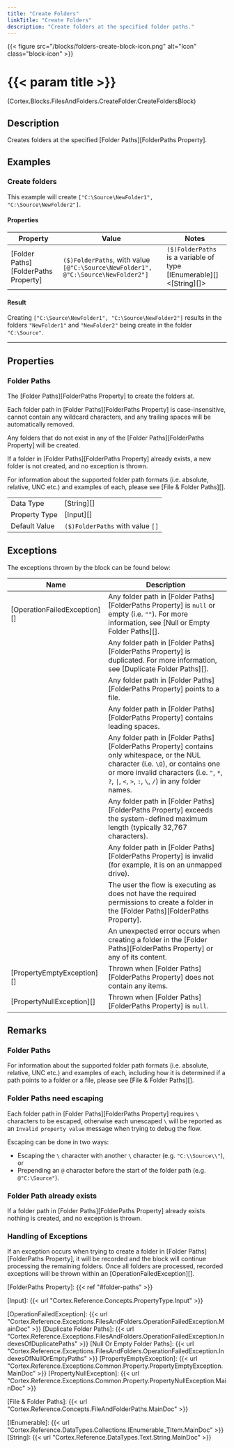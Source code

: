 ```yaml
---
title: "Create Folders"
linkTitle: "Create Folders"
description: "Create folders at the specified folder paths."
---
```


{{< figure src="/blocks/folders-create-block-icon.png" alt="Icon" class="block-icon" >}}

# {{< param title >}}

<p class="namespace">(Cortex.Blocks.FilesAndFolders.CreateFolder.CreateFoldersBlock)</p>

## Description

Creates folders at the specified [Folder Paths][FolderPaths Property].

## Examples

### Create folders

This example will create `["C:\Source\NewFolder1", "C:\Source\NewFolder2"]`.

#### Properties

| Property           | Value                     | Notes                                    |
|--------------------|---------------------------|------------------------------------------|
| [Folder Paths][FolderPaths Property] | `($)FolderPaths`, with value `[@"C:\Source\NewFolder1", @"C:\Source\NewFolder2"]` | `($)FolderPaths` is a variable of type [IEnumerable][]&lt;[String][]&gt; |

#### Result

Creating `["C:\Source\NewFolder1", "C:\Source\NewFolder2"]` results in the folders `"NewFolder1"` and `"NewFolder2"` being create in the folder `"C:\Source"`.

***

## Properties

### Folder Paths

The [Folder Paths][FolderPaths Property] to create the folders at.

Each folder path in [Folder Paths][FolderPaths Property] is case-insensitive, cannot contain any wildcard characters, and any trailing spaces will be automatically removed.

Any folders that do not exist in any of the [Folder Paths][FolderPaths Property] will be created.

If a folder in [Folder Paths][FolderPaths Property] already exists, a new folder is not created, and no exception is thrown.

For information about the supported folder path formats (i.e. absolute, relative, UNC etc.) and examples of each, please see [File & Folder Paths][].

| | |
|--------------------|---------------------------|
| Data Type | [String][] |
| Property Type | [Input][] |
| Default Value | `($)FolderPaths` with value `[]` |

## Exceptions

The exceptions thrown by the block can be found below:

| Name     | Description |
|----------|----------|
| [OperationFailedException][] | Any folder path in [Folder Paths][FolderPaths Property] is `null` or empty (i.e. `""`). For more information, see [Null or Empty Folder Paths][]. |
|                              | Any folder path in [Folder Paths][FolderPaths Property] is duplicated. For more information, see [Duplicate Folder Paths][]. |
|                              | Any folder path in [Folder Paths][FolderPaths Property] points to a file. |
|                              | Any folder path in [Folder Paths][FolderPaths Property] contains leading spaces. |
|                              | Any folder path in [Folder Paths][FolderPaths Property] contains only whitespace, or the NUL character (i.e. `\0`), or contains one or more invalid characters (i.e. `"`, `*`, `?`, `\|`, `<`, `>`, `:`, `\`, `/`) in any folder names. |
|                              | Any folder path in [Folder Paths][FolderPaths Property] exceeds the system-defined maximum length (typically 32,767 characters). |
|                              | Any folder path in [Folder Paths][FolderPaths Property] is invalid (for example, it is on an unmapped drive). |
|                              | The user the flow is executing as does not have the required permissions to create a folder in the [Folder Paths][FolderPaths Property]. |
|                              | An unexpected error occurs when creating a folder in the [Folder Paths][FolderPaths Property] or any of its content. |
| [PropertyEmptyException][]   | Thrown when [Folder Paths][FolderPaths Property] does not contain any items. | |
| [PropertyNullException][]    | Thrown when [Folder Paths][FolderPaths Property] is `null`. |

## Remarks

### Folder Paths

For information about the supported folder path formats (i.e. absolute, relative, UNC etc.) and examples of each, including how it is determined if a path points to a folder or a file, please see [File & Folder Paths][].

### Folder Paths need escaping

Each folder path in [Folder Paths][FolderPaths Property] requires `\` characters to be escaped, otherwise each unescaped `\` will be reported as an `Invalid property value` message when trying to debug the flow.

Escaping can be done in two ways:

* Escaping the `\` character with another `\` character (e.g. `"C:\\Source\\"`), or
* Prepending an `@` character before the start of the folder path (e.g. `@"C:\Source"`).

### Folder Path already exists

If a folder path in [Folder Paths][FolderPaths Property] already exists nothing is created, and no exception is thrown.

### Handling of Exceptions

If an exception occurs when trying to create a folder in [Folder Paths][FolderPaths Property], it will be recorded and the block will continue processing the remaining folders. Once all folders are processed, recorded exceptions will be thrown within an [OperationFailedException][].

[FolderPaths Property]: {{< ref "#folder-paths" >}}

[Input]: {{< url "Cortex.Reference.Concepts.PropertyType.Input" >}}

[OperationFailedException]: {{< url "Cortex.Reference.Exceptions.FilesAndFolders.OperationFailedException.MainDoc" >}}
[Duplicate Folder Paths]: {{< url "Cortex.Reference.Exceptions.FilesAndFolders.OperationFailedException.IndexesOfDuplicatePaths" >}}
[Null Or Empty Folder Paths]: {{< url "Cortex.Reference.Exceptions.FilesAndFolders.OperationFailedException.IndexesOfNullOrEmptyPaths" >}}
[PropertyEmptyException]: {{< url "Cortex.Reference.Exceptions.Common.Property.PropertyEmptyException.MainDoc" >}}
[PropertyNullException]: {{< url "Cortex.Reference.Exceptions.Common.Property.PropertyNullException.MainDoc" >}}

[File & Folder Paths]: {{< url "Cortex.Reference.Concepts.FileAndFolderPaths.MainDoc" >}}

[IEnumerable]: {{< url "Cortex.Reference.DataTypes.Collections.IEnumerable_TItem.MainDoc" >}}
[String]: {{< url "Cortex.Reference.DataTypes.Text.String.MainDoc" >}}
